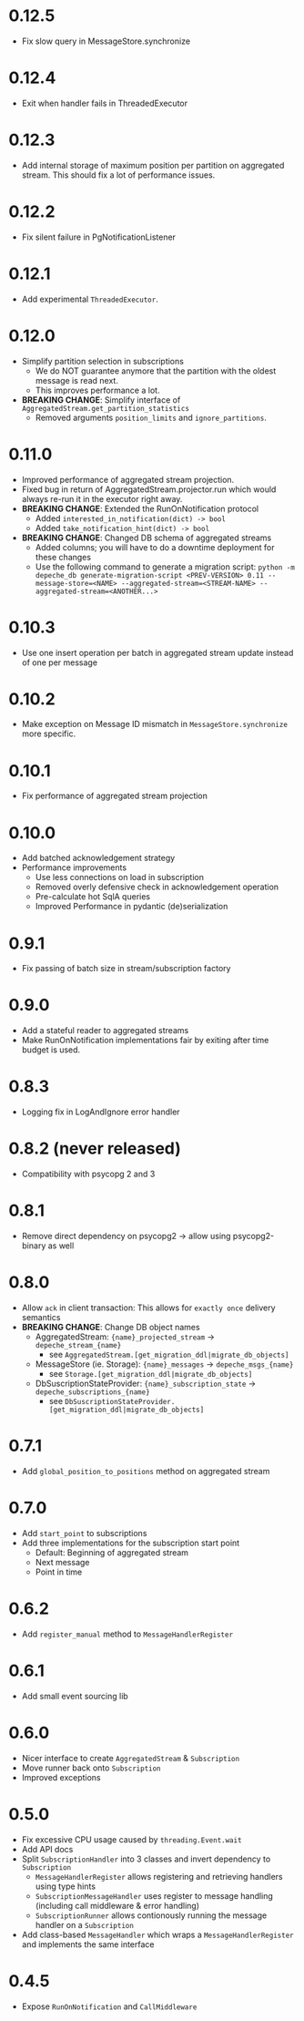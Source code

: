 # 0.12.5

* Fix slow query in MessageStore.synchronize

# 0.12.4

* Exit when handler fails in ThreadedExecutor

# 0.12.3

* Add internal storage of maximum position per partition on aggregated stream.
  This should fix a lot of performance issues.

# 0.12.2

* Fix silent failure in PgNotificationListener

# 0.12.1

* Add experimental `ThreadedExecutor`.

# 0.12.0

* Simplify partition selection in subscriptions
    * We do NOT guarantee anymore that the partition with the oldest message is read next.
    * This improves performance a lot.
* **BREAKING CHANGE**: Simplify interface of `AggregatedStream.get_partition_statistics`
    * Removed arguments `position_limits` and `ignore_partitions`.

# 0.11.0

* Improved performance of aggregated stream projection.
* Fixed bug in return of AggregatedStream.projector.run which would always re-run it in the executor right away.
* **BREAKING CHANGE**: Extended the RunOnNotification protocol
    * Added `interested_in_notification(dict) -> bool`
    * Added `take_notification_hint(dict) -> bool`
* **BREAKING CHANGE**: Changed DB schema of aggregated streams
    * Added columns; you will have to do a downtime deployment for these changes
    * Use the following command to generate a migration script:
      `python -m depeche_db generate-migration-script <PREV-VERSION> 0.11 --message-store=<NAME> --aggregated-stream=<STREAM-NAME> --aggregated-stream=<ANOTHER...>`

# 0.10.3

* Use one insert operation per batch in aggregated stream update instead of one per message

# 0.10.2

* Make exception on Message ID mismatch in `MessageStore.synchronize` more specific.

# 0.10.1

* Fix performance of aggregated stream projection

# 0.10.0

* Add batched acknowledgement strategy
* Performance improvements
    * Use less connections on load in subscription
    * Removed overly defensive check in acknowledgement operation
    * Pre-calculate hot SqlA queries
    * Improved Performance in pydantic (de)serialization

# 0.9.1

* Fix passing of batch size in stream/subscription factory

# 0.9.0

* Add a stateful reader to aggregated streams
* Make RunOnNotification implementations fair by exiting after time budget is used.

# 0.8.3

* Logging fix in LogAndIgnore error handler

# 0.8.2 (never released)

* Compatibility with psycopg 2 and 3

# 0.8.1

* Remove direct dependency on psycopg2 -> allow using psycopg2-binary as well

# 0.8.0

* Allow `ack` in client transaction: This allows for `exactly once` delivery semantics
* **BREAKING CHANGE**: Change DB object names
    * AggregatedStream: `{name}_projected_stream` -> `depeche_stream_{name}`
        * see `AggregatedStream.[get_migration_ddl|migrate_db_objects]`
    * MessageStore (ie. Storage): `{name}_messages` -> `depeche_msgs_{name}`
        * see `Storage.[get_migration_ddl|migrate_db_objects]`
    * DbSuscriptionStateProvider: `{name}_subscription_state` -> `depeche_subscriptions_{name}`
        * see `DbSuscriptionStateProvider.[get_migration_ddl|migrate_db_objects]`

# 0.7.1

* Add `global_position_to_positions` method on aggregated stream

# 0.7.0

* Add `start_point` to subscriptions
* Add three implementations for the subscription start point
    * Default: Beginning of aggregated stream
    * Next message
    * Point in time

# 0.6.2

* Add `register_manual` method to `MessageHandlerRegister`

# 0.6.1

* Add small event sourcing lib

# 0.6.0

* Nicer interface to create `AggregatedStream` & `Subscription`
* Move runner back onto `Subscription`
* Improved exceptions

# 0.5.0

* Fix excessive CPU usage caused by `threading.Event.wait`
* Add API docs
* Split `SubscriptionHandler` into 3 classes and invert dependency to `Subscription`
    * `MessageHandlerRegister` allows registering and retrieving handlers using type hints
    * `SubscriptionMessageHandler` uses register to message handling (including call middleware & error handling)
    * `SubscriptionRunner` allows contionously running the message handler on a `Subscription`
* Add class-based `MessageHandler` which wraps a `MessageHandlerRegister` and
  implements the same interface


# 0.4.5

* Expose `RunOnNotification` and `CallMiddleware`
